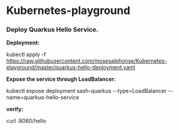 # Kubernetes-playground

<h3>Deploy Quarkus Hello Service.</h3>

<b>Deployment:</b>

kubectl apply -f https://raw.githubusercontent.com/mosesalphonse/Kubernetes-playground/master/quarkus-hello-deployment.yaml

<b>Expose the service through LoadBalancer:</b>

kubectl expose deployment sash-quarkus --type=LoadBalancer --name=quarkus-hello-service

<b>verify:</b>

curl <External LB IP>:8080/hello
